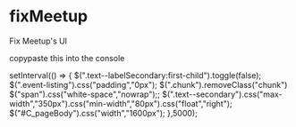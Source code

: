 # fixMeetup
Fix Meetup's UI

copypaste this into the console

setInterval(() => {
	$(".text--labelSecondary:first-child").toggle(false);
	$(".event-listing").css("padding","0px");
	$(".chunk").removeClass("chunk")
	$("span").css("white-space","nowrap");;
	$(".text--secondary").css("max-width","350px").css("min-width","80px").css("float","right");
	$("#C_pageBody").css("width","1600px");
},5000);
